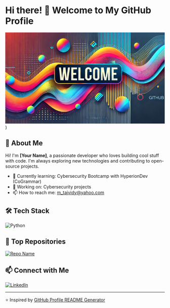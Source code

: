# Hi there! 👋 Welcome to My GitHub Profile

![Profile Banner](https://github.com/MaryamT80/MaryamT80/blob/main/Welcome.webp))

## 🚀 About Me
Hi! I'm **[Your Name]**, a passionate developer who loves building cool stuff with code. I'm always exploring new technologies and contributing to open-source projects.

- 🌱 Currently learning: Cybersecurity Bootcamp with HyperionDev (CoGrammar)
- 🔭 Working on: Cybersecurity projects
- 📫 How to reach me: m_tajvidy@yahoo.com

## 🛠️ Tech Stack

![Python](https://img.shields.io/badge/Python-3776AB?style=for-the-badge&logo=python&logoColor=white)


## 📌 Top Repositories

[![Repo Name](https://github-readme-stats.vercel.app/api/pin/?username=your-username&repo=repo-name&theme=radical)](https://github.com/MaryamT80/byb_project)

## 📫 Connect with Me

[![LinkedIn](https://img.shields.io/badge/LinkedIn-0A66C2?style=for-the-badge&logo=linkedin&logoColor=white)](https://www.linkedin.com/in/maryam-tajvidi-58b952142)

---
⭐️ Inspired by [GitHub Profile README Generator](https://github.com/rahuldkjain/github-profile-readme-generator)
